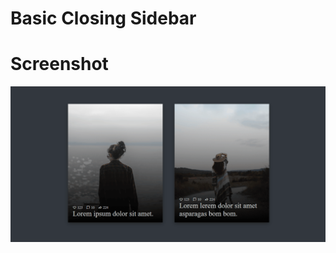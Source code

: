# Basic Closing Sidebar
# Screenshot
![alt text](https://github.com/fulutas/post-card-animation/blob/main/images/post-animation.gif)
